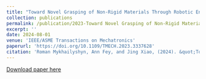 ```yaml
---
title: "Toward Novel Grasping of Non-Rigid Materials Through Robotic End-Effector Reorientation"
collection: publications
permalink: /publication/2023-Toward Novel Grasping of Non-Rigid Materials Through Robotic End-Effector Reorientation
excerpt: ''
date: 2024-08-01
venue: 'IEEE/ASME Transactions on Mechatronics'
paperurl: 'https://doi.org/10.1109/TMECH.2023.3337628'
citation: 'Roman Mykhailyshyn, Ann Fey, and Jing Xiao, (2024). &quot;Toward Novel Grasping of Non-Rigid Materials Through Robotic End-Effector Reorientation.&quot; <i>IEEE/ASME Transactions on Mechatronics</i>. 29(4), 2614-2624. https://doi.org/10.1109/TMECH.2023.3337628.'
---
```

[Download paper here](https://doi.org/10.1109/TMECH.2023.3337628)

